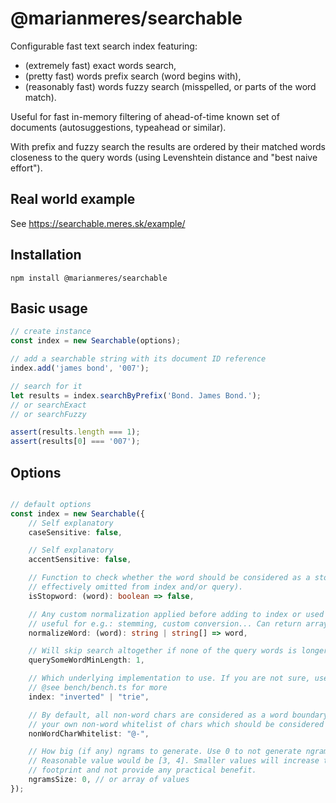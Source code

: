 # @marianmeres/searchable

Configurable fast text search index featuring:
- (extremely fast) exact words search,
- (pretty fast) words prefix search (word begins with),
- (reasonably fast) words fuzzy search (misspelled, or parts of the word match).

Useful for fast in-memory filtering of ahead-of-time known set of documents
(autosuggestions, typeahead or similar).

With prefix and fuzzy search the results are ordered by their matched words 
closeness to the query words (using Levenshtein distance and "best naive effort").

## Real world example
See https://searchable.meres.sk/example/

## Installation
```shell
npm install @marianmeres/searchable
```

## Basic usage
```javascript
// create instance
const index = new Searchable(options);

// add a searchable string with its document ID reference
index.add('james bond', '007');

// search for it
let results = index.searchByPrefix('Bond. James Bond.');
// or searchExact
// or searchFuzzy

assert(results.length === 1);
assert(results[0] === '007');

```

## Options

```typescript

// default options
const index = new Searchable({
    // Self explanatory
    caseSensitive: false,

    // Self explanatory
    accentSensitive: false,

    // Function to check whether the word should be considered as a stopword (and so
    // effectively omitted from index and/or query).
    isStopword: (word): boolean => false,

    // Any custom normalization applied before adding to index or used for query
    // useful for e.g.: stemming, custom conversion... Can return array of words (aliases).
    normalizeWord: (word): string | string[] => word,

    // Will skip search altogether if none of the query words is longer than this limit.
    querySomeWordMinLength: 1,

    // Which underlying implementation to use. If you are not sure, use "inverted" (the default).
    // @see bench/bench.ts for more
    index: "inverted" | "trie",

    // By default, all non-word chars are considered as a word boundary. You can provide
    // your own non-word whitelist of chars which should be considered as a part of the word.
    nonWordCharWhitelist: "@-",

    // How big (if any) ngrams to generate. Use 0 to not generate ngrams (the default).
    // Reasonable value would be [3, 4]. Smaller values will increase the memory
    // footprint and not provide any practical benefit.
    ngramsSize: 0, // or array of values
});

```


